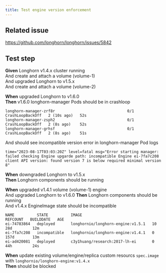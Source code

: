 ```yaml
---
title: Test engine version enforcement
---
```


## Related issue
https://github.com/longhorn/longhorn/issues/5842

## Test step

**Given** Longhorn v1.4.x cluster running  
And create and attach a volume (volume-1)  
And upgraded Longhorn to v1.5.x  
And create and attach a volume (volume-2)

**When** upgraded Longhorn to v1.6.0  
**Then** v1.6.0 longhorn-manager Pods should be in crashloop
```
longhorn-manager-zrf8r                                0/1     CrashLoopBackOff   2 (10s ago)   52s
longhorn-manager-zsph2                                0/1     CrashLoopBackOff   2 (8s ago)    52s
longhorn-manager-grhsf                                0/1     CrashLoopBackOff   2 (8s ago)    51s
```
And should see incompatible version error in longhorn-manager Pod logs
```
time="2023-08-17T03:03:20Z" level=fatal msg="Error starting manager: failed checking Engine upgarde path: incompatible Engine ei-7fa7c208 client API version: found version 7 is below required minimal version 8"
```

**When** downgraded Longhorn to v1.5.x  
**Then** Longhorn components should be running

**When** upgraded v1.4.1 volume (volume-1) engine  
And upgraded Longhorn to v1.6.0
**Then** Longhorn components should be running  
And v1.4.x EngineImage state should be incompatible
```
NAME          STATE          IMAGE                               REFCOUNT   BUILDDATE   AGE
ei-74783864   deployed       longhornio/longhorn-engine:v1.5.1   10         28d         12m
ei-7fa7c208   incompatible   longhornio/longhorn-engine:v1.4.1   0          157d        13m
ei-ad420081   deployed       c3y1huang/research:2017-lh-ei       0          44h         24s
```

**When** update existing volume/engine/replica custom resourcs `spec.image` with `longhornio/longhorn-engine:v1.4.x`  
**Then** should be blocked  
